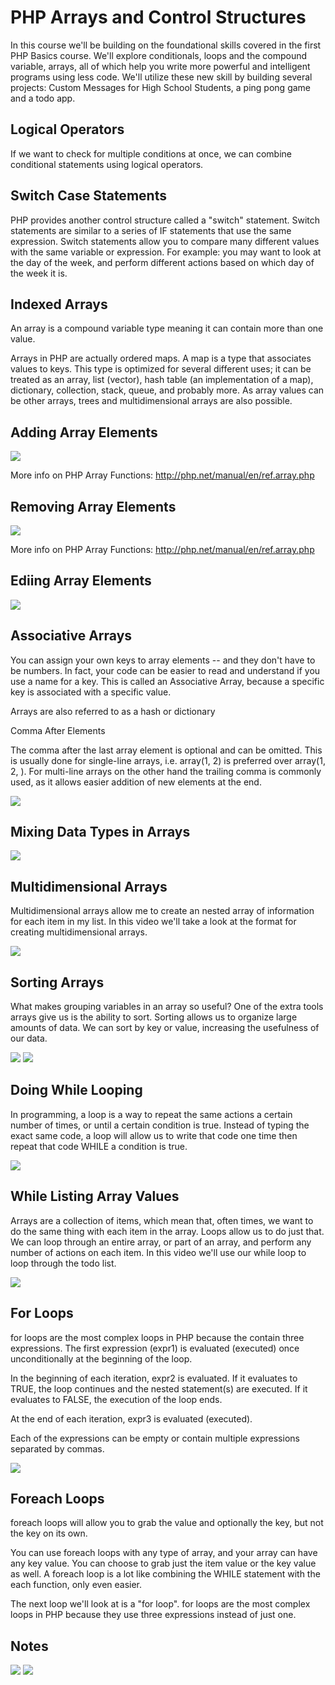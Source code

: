 PHP Arrays and Control Structures
=================================


In this course we'll be building on the foundational skills covered in the first PHP Basics course. We'll explore conditionals, loops and the compound variable, arrays, all of which help you write more powerful and intelligent programs using less code. We'll utilize these new skill by building several projects: Custom Messages for High School Students, a ping pong game and a todo app.

Logical Operators
-----------------

If we want to check for multiple conditions at once, we can combine conditional statements using logical operators.

Switch Case Statements
----------------------

PHP provides another control structure called a "switch" statement. Switch statements are similar to a series of IF statements that use the same expression. Switch statements allow you to compare many different values with the same variable or expression. For example: you may want to look at the day of the week, and perform different actions based on which day of the week it is.

Indexed Arrays
--------------

An array is a compound variable type meaning it can contain more than one value.

Arrays in PHP are actually ordered maps. A map is a type that associates values to keys. This type is optimized for several different uses; it can be treated as an array, list (vector), hash table (an implementation of a map), dictionary, collection, stack, queue, and probably more. As array values can be other arrays, trees and multidimensional arrays are also possible.

Adding Array Elements
---------------------

<img src="images/addingArrayElements.png">

More info on PHP Array Functions: http://php.net/manual/en/ref.array.php

Removing Array Elements
-----------------------

<img src="images/removingArrayElements.png">

More info on PHP Array Functions: http://php.net/manual/en/ref.array.php

Ediing Array Elements
---------------------

<img src="images/editingArrayElements.png">

Associative Arrays
------------------

You can assign your own keys to array elements -- and they don't have to be numbers. In fact, your code can be easier to read and understand if you use a name for a key. This is called an Associative Array, because a specific key is associated with a specific value.

Arrays are also referred to as a hash or dictionary

Comma After Elements

The comma after the last array element is optional and can be omitted. This is usually done for single-line arrays, i.e. array(1, 2) is preferred over array(1, 2, ). For multi-line arrays on the other hand the trailing comma is commonly used, as it allows easier addition of new elements at the end.

<img src="images/associativeArrays.png">

Mixing Data Types in Arrays
---------------------------

<img src="images/mixingDataTypesInArrays.png">

Multidimensional Arrays
-----------------------

Multidimensional arrays allow me to create an nested array of information for each item in my list. In this video we'll take a look at the format for creating multidimensional arrays.

<img src="images/multidimensionalArrays.png">

Sorting Arrays
--------------

What makes grouping variables in an array so useful? One of the extra tools arrays give us is the ability to sort. Sorting allows us to organize large amounts of data. We can sort by key or value, increasing the usefulness of our data.

<img src="images/sortingArrays.png">
<img src="images/sortingArraysFunction.png">

Doing While Looping
-------------------

In programming, a loop is a way to repeat the same actions a certain number of times, or until a certain condition is true. Instead of typing the exact same code, a loop will allow us to write that code one time then repeat that code WHILE a condition is true.

<img src="images/doWhileLooping.png">

While Listing Array Values
--------------------------

Arrays are a collection of items, which mean that, often times, we want to do the same thing with each item in the array. Loops allow us to do just that. We can loop through an entire array, or part of an array, and perform any number of actions on each item. In this video we'll use our while loop to loop through the todo list.

<img src="images/whileListArray.png">

For Loops
---------

for loops are the most complex loops in PHP because the contain three expressions. The first expression (expr1) is evaluated (executed) once unconditionally at the beginning of the loop.

In the beginning of each iteration, expr2 is evaluated. If it evaluates to TRUE, the loop continues and the nested statement(s) are executed. If it evaluates to FALSE, the execution of the loop ends.

At the end of each iteration, expr3 is evaluated (executed).

Each of the expressions can be empty or contain multiple expressions separated by commas.

<img src="images/forLoops.png">

Foreach Loops
-------------

foreach loops will allow you to grab the value and optionally the key, but not the key on its own.

You can use foreach loops with any type of array, and your array can have any key value. You can choose to grab just the item value or the key value as well. A foreach loop is a lot like combining the WHILE statement with the each function, only even easier.

The next loop we'll look at is a "for loop". for loops are the most complex loops in PHP because they use three expressions instead of just one.

Notes
-----

<img src="images/comparison.png">
<img src="images/logicalOpp.png">
